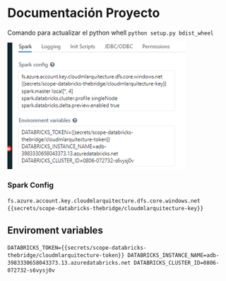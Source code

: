 # Documentación Proyecto

Comando para actualizar el python whell `python setup.py bdist_wheel`

![img.png](img.png)

### Spark Config

`fs.azure.account.key.cloudmlarquitecture.dfs.core.windows.net {{secrets/scope-databricks-thebridge/cloudmlarquitecture-key}}`

## Enviroment variables 

`
DATABRICKS_TOKEN={{secrets/scope-databricks-thebridge/cloudmlarquitecture-token}}
DATABRICKS_INSTANCE_NAME=adb-3983330658043373.13.azuredatabricks.net
DATABRICKS_CLUSTER_ID=0806-072732-s6vysj0v
`